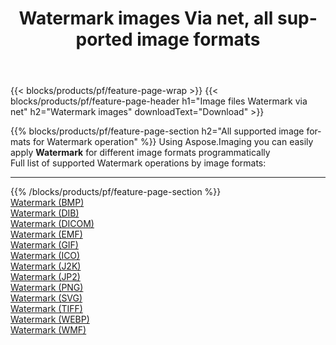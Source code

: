 ﻿---
title: Watermark images Via net, all supported image formats 
weight: 3920
url: /net/watermark 
lang: en
langdirlevel: 2
locales: zh-hans,ja,it,ru,de,es,fr,nl,id,lt,pl,pt,vi,tr,ko,zh-hant,ar,hi,th,sv,cs,uk,he
description: Using Aspose.Imaging you can easily Watermark images Via net
---

{{< blocks/products/pf/feature-page-wrap >}}
{{< blocks/products/pf/feature-page-header h1="Image files Watermark via net" h2="Watermark images" downloadText="Download" >}}


{{% blocks/products/pf/feature-page-section  h2="All supported image formats for Watermark operation" %}}
Using Aspose.Imaging you can easily apply **Watermark** for different image formats programmatically
<br/>
Full list of supported Watermark operations by image formats:
<hr/>
{{% /blocks/products/pf/feature-page-section %}}
<div class="container-fluid productfamilypage bg-gray">
    <div class="convertypes bg-gray agp-content section">
        <div class="container">
		<div class="row other-converters">
		    <div class='col-md-2 other-converter remove-lp remove-rp'><a href="/imaging/net/watermark/bmp" >Watermark (BMP)</a></div><div class='col-md-2 other-converter remove-lp remove-rp'><a href="/imaging/net/watermark/dib" >Watermark (DIB)</a></div><div class='col-md-2 other-converter remove-lp remove-rp'><a href="/imaging/net/watermark/dicom" >Watermark (DICOM)</a></div><div class='col-md-2 other-converter remove-lp remove-rp'><a href="/imaging/net/watermark/emf" >Watermark (EMF)</a></div><div class='col-md-2 other-converter remove-lp remove-rp'><a href="/imaging/net/watermark/gif" >Watermark (GIF)</a></div><div class='col-md-2 other-converter remove-lp remove-rp'><a href="/imaging/net/watermark/ico" >Watermark (ICO)</a></div><div class='col-md-2 other-converter remove-lp remove-rp'><a href="/imaging/net/watermark/j2k" >Watermark (J2K)</a></div><div class='col-md-2 other-converter remove-lp remove-rp'><a href="/imaging/net/watermark/jp2" >Watermark (JP2)</a></div><div class='col-md-2 other-converter remove-lp remove-rp'><a href="/imaging/net/watermark/png" >Watermark (PNG)</a></div><div class='col-md-2 other-converter remove-lp remove-rp'><a href="/imaging/net/watermark/svg" >Watermark (SVG)</a></div><div class='col-md-2 other-converter remove-lp remove-rp'><a href="/imaging/net/watermark/tiff" >Watermark (TIFF)</a></div><div class='col-md-2 other-converter remove-lp remove-rp'><a href="/imaging/net/watermark/webp" >Watermark (WEBP)</a></div><div class='col-md-2 other-converter remove-lp remove-rp'><a href="/imaging/net/watermark/wmf" >Watermark (WMF)</a></div>
                </div>
        </div>
    </div>
</div>
<br/>


